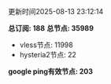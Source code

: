 更新时间2025-08-13 23:12:14

**总订阅: 188**
**总节点: 35989**
- vless节点: 11998
- hysteria2节点: 22

**google ping有效节点: 203**
